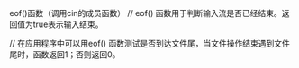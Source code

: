 eof()函数（调用cin的成员函数）
//      eof() 函数用于判断输入流是否已经结束。返回值为true表示输入结束。

//     在应用程序中可以用eof() 函数测试是否到达文件尾，当文件操作结束遇到文件尾时，函数返回1；否则返回0。